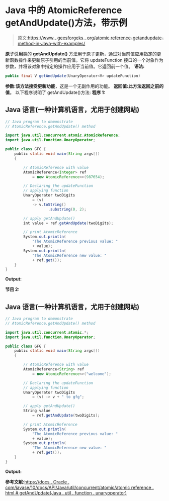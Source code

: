 # Java 中的 AtomicReference getAndUpdate()方法，带示例

> 原文:[https://www . geesforgeks . org/atomic reference-getandupdate-method-in-Java-with-examples/](https://www.geeksforgeeks.org/atomicreference-getandupdate-method-in-java-with-examples/)

**原子引用**类的 **getAndUpdate()** 方法用于原子更新，通过对当前值应用指定的更新函数操作来更新原子引用的当前值。它将 updateFunction 接口的一个对象作为参数，并将该对象中指定的操作应用于当前值。它返回前一个值。
**语法:**

```java
public final V getAndUpdate(UnaryOperator<V> updateFunction)
```

**参数:**该方法接受**更新功能**，这是一个无副作用的功能。
**返回值:**此方法返回**之前的值**。
以下程序说明了 getAndUpdate()方法:
**程序 1:**

## Java 语言(一种计算机语言，尤用于创建网站)

```java
// Java program to demonstrate
// AtomicReference.getAndUpdate() method

import java.util.concurrent.atomic.AtomicReference;
import java.util.function.UnaryOperator;

public class GFG {
    public static void main(String args[])
    {

        // AtomicReference with value
        AtomicReference<Integer> ref
            = new AtomicReference<>(987654);

        // Declaring the updateFunction
        // applying function
        UnaryOperator twoDigits
            = (v)
            -> v.toString()
                   .substring(0, 2);

        // apply getAndUpdate()
        int value = ref.getAndUpdate(twoDigits);

        // print AtomicReference
        System.out.println(
            "The AtomicReference previous value: "
            + value);
        System.out.println(
            "The AtomicReference new value: "
            + ref.get());
    }
}
```

**Output:** 

**节目 2:**

## Java 语言(一种计算机语言，尤用于创建网站)

```java
// Java program to demonstrate
// AtomicReference.getAndUpdate() method

import java.util.concurrent.atomic.*;
import java.util.function.UnaryOperator;

public class GFG {
    public static void main(String args[])
    {

        // AtomicReference with value
        AtomicReference<String> ref
            = new AtomicReference<>("welcome");

        // Declaring the updateFunction
        // applying function
        UnaryOperator twoDigits
            = (v) -> v + " to gfg";

        // apply getAndUpdate()
        String value
            = ref.getAndUpdate(twoDigits);

        // print AtomicReference
        System.out.println(
            "The AtomicReference previous value: "
            + value);
        System.out.println(
            "The AtomicReference new value: "
            + ref.get());
    }
}
```

**Output:** 

**参考文献:**[https://docs . Oracle . com/javase/10/docs/API/Java/util/concurrent/atomic/atomic reference . html # getAndUpdate(Java . util . function . unaryoperator)](https://docs.oracle.com/javase/10/docs/api/java/util/concurrent/atomic/AtomicReference.html#getAndUpdate(java.util.function.UnaryOperator))